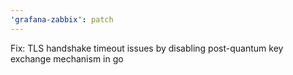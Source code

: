 ```yaml
---
'grafana-zabbix': patch
---
```


Fix: TLS handshake timeout issues by disabling post-quantum key exchange mechanism in go
